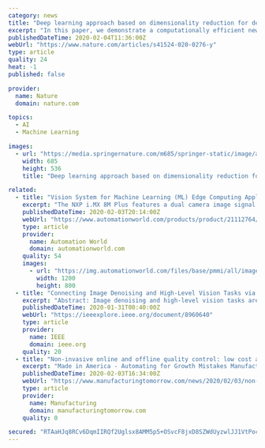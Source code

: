 ```yaml
---
category: news
title: "Deep learning approach based on dimensionality reduction for designing electromagnetic nanostructures"
excerpt: "In this paper, we demonstrate a computationally efficient new approach based on deep learning (DL) techniques for analysis, design and optimization of electromagnetic (EM) nanostructures. We use the strong correlation among features of a generic EM problem to considerably reduce the dimensionality of the problem and thus, the computational ..."
publishedDateTime: 2020-02-04T11:36:00Z
webUrl: "https://www.nature.com/articles/s41524-020-0276-y"
type: article
quality: 24
heat: -1
published: false

provider:
  name: Nature
  domain: nature.com

topics:
  - AI
  - Machine Learning

images:
  - url: "https://media.springernature.com/m685/springer-static/image/art%3A10.1038%2Fs41524-020-0276-y/MediaObjects/41524_2020_276_Fig1_HTML.png"
    width: 685
    height: 536
    title: "Deep learning approach based on dimensionality reduction for designing electromagnetic nanostructures"

related:
  - title: "Vision System for Machine Learning (ML) Edge Computing Applications"
    excerpt: "The NXP i.MX 8M Plus features a dual camera image signal processor providing real-time processing for crystal clear images and a neural network accelerator delivering up to 2.3 TOPs for extensive machine learning capabilities. In combination with the new camera modules, the resulting vision system is suitable for intelligent, vision-based ..."
    publishedDateTime: 2020-02-03T20:14:00Z
    webUrl: "https://www.automationworld.com/products/product/21112764/basler-ag-vision-system-for-machine-learning-ml-edge-computing-applications"
    type: article
    provider:
      name: Automation World
      domain: automationworld.com
    quality: 54
    images:
      - url: "https://img.automationworld.com/files/base/pmmi/all/image/2020/02/2001_np_Basler.5e387e91c4560.png?auto=format&fit=max&w=1200"
        width: 1200
        height: 800
  - title: "Connecting Image Denoising and High-Level Vision Tasks via Deep Learning"
    excerpt: "Abstract: Image denoising and high-level vision tasks are usually handled independently in the conventional practice of computer vision, and their connection is fragile. In this paper, we cope with the two jointly and explore the mutual influence between them with the focus on two questions, namely (1) how image denoising can help improving ..."
    publishedDateTime: 2020-01-31T00:40:00Z
    webUrl: "https://ieeexplore.ieee.org/document/8960640"
    type: article
    provider:
      name: IEEE
      domain: ieee.org
    quality: 20
  - title: "Non-invasive online and offline quality control: low cost automatic visual inspection systems with high resolution machine vision camera"
    excerpt: "Made in America - Automating for Growth Mistakes Manufacturers Should Avoid When It Comes to Digital Marketing Inventory Management Software with Capabilities of Bill of Materials BOM Discussing ATX West with HEIDENHAIN What Machine Learning Trends Can We Expect for Manufacturing in 2020? In this paper we introduce Machine Vision System (MVS ..."
    publishedDateTime: 2020-02-03T16:34:00Z
    webUrl: "https://www.manufacturingtomorrow.com/news/2020/02/03/non-invasive-online-and-offline-quality-control-low-cost-automatic-visual-inspection-systems-with-high-resolution-machine-vision-camera/14727/"
    type: article
    provider:
      name: Manufacturing
      domain: manufacturingtomorrow.com
    quality: 0

secured: "RTAaHJq8RCv6DqmIIRQf2Uglsx8AMM5p5+OSvcF8jxD8SZWdUyzwlJJ1VtPocDJsmMXR7cdEB82tThJ26k6t8ecR8G79/6Qws4EkmuHSHob481JMEGJV7BTiIaPbrPfjnx55X9T/r70jTn83hAAwhNzLBnsbTbBl+FhnVTdGu0M0Bi+rwdsaqPiYummCTJ7YhBeeAHG4dQJv95C4YunPjcYm7oHYMR0c0hwy+If/ccWK4WH7Y2SBUZmNSD5Um2FqZ2YaH55RX8hG9YzSoZEUKgAH5+Hs125GsGING6J2fjpUGJESyAx860q0mDNZ62qci86t5Ao+dHsqNMqeWImU1TcRe6MlQhY2q4jQ5pHMB5FtgnA+Fn/rNH/+W4z8H8NdoNrDI9/GgCmFsmRvePd85Bo/Bh3Cg7LXb5gWRcqTNT5YnoFTCfp6zNXnqwnWtpGegGutVbFjxoRGqckrBIKY3OfCoyc1f81sT/4sfyWXPTQ=;ajicjFiamdQupGmnZvFULg=="
---
```


